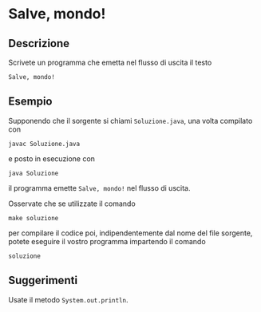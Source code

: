 Salve, mondo!
=============

Descrizione
-----------

Scrivete un programma che emetta nel flusso di uscita il testo

    Salve, mondo!


Esempio
-------

Supponendo che il sorgente si chiami `Soluzione.java`, una volta compilato con

    javac Soluzione.java

e posto in esecuzione con

    java Soluzione

il programma emette `Salve, mondo!` nel flusso di uscita.

Osservate che se utilizzate il comando

    make soluzione

per compilare il codice poi, indipendentemente dal nome del file sorgente,
potete eseguire il vostro programma impartendo il comando

    soluzione


Suggerimenti
------------

Usate il metodo `System.out.println`.
